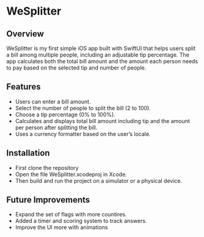 # WeSplitter

## Overview
WeSplitter is my first simple iOS app built with SwiftUI that helps users split a bill among multiple people, including an adjustable tip percentage. The app calculates both the total bill amount and the amount each person needs to pay based on the selected tip and number of people.

## Features
- Users can enter a bill amount.
- Select the number of people to split the bill (2 to 100).
- Choose a tip percentage (0% to 100%).
- Calculates and displays total bill amount including tip and the amount per person after splitting the bill.
- Uses a currency formatter based on the user’s locale.

## Installation
- First clone the repository
- Open the file WeSplitter.xcodeproj in Xcode.
- Then build and run the project on a simulator or a physical device.

## Future Improvements
- Expand the set of flags with more countires.
- Added a timer and scoring system to track answers.
- Improve the UI more with animations
